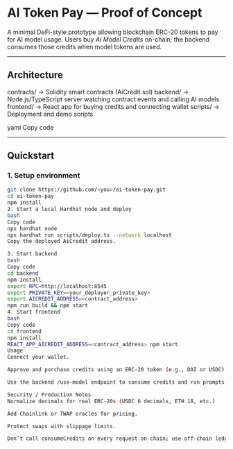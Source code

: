 # AI Token Pay — Proof of Concept

A minimal DeFi-style prototype allowing blockchain ERC-20 tokens to pay for AI model usage.
Users buy *AI Model Credits* on-chain; the backend consumes those credits when model tokens are used.

---

## Architecture

contracts/ → Solidity smart contracts (AiCredit.sol)
backend/ → Node.js/TypeScript server watching contract events and calling AI models
frontend/ → React app for buying credits and connecting wallet
scripts/ → Deployment and demo scripts

yaml
Copy code

---

## Quickstart

### 1. Setup environment
```bash
git clone https://github.com/<you>/ai-token-pay.git
cd ai-token-pay
npm install
2. Start a local Hardhat node and deploy
bash
Copy code
npx hardhat node
npx hardhat run scripts/deploy.ts --network localhost
Copy the deployed AiCredit address.

3. Start backend
bash
Copy code
cd backend
npm install
export RPC=http://localhost:8545
export PRIVATE_KEY=<your_deployer_private_key>
export AICREDIT_ADDRESS=<contract_address>
npm run build && npm start
4. Start frontend
bash
Copy code
cd frontend
npm install
REACT_APP_AICREDIT_ADDRESS=<contract_address> npm start
Usage
Connect your wallet.

Approve and purchase credits using an ERC-20 token (e.g., DAI or USDC).

Use the backend /use-model endpoint to consume credits and run prompts.

Security / Production Notes
Normalize decimals for real ERC-20s (USDC 6 decimals, ETH 18, etc.)

Add Chainlink or TWAP oracles for pricing.

Protect swaps with slippage limits.

Don’t call consumeCredits on every request on-chain; use off-chain ledgers or periodic settlement.
